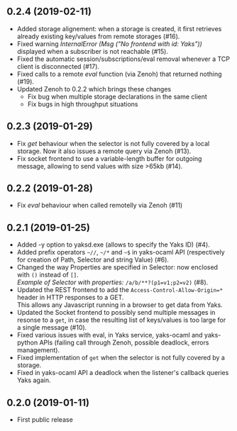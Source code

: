 ## 0.2.4 (2019-02-11)
 - Added storage alignement: when a storage is created, it first retrieves already existing key/values from remote storages (#16).
 - Fixed warning *InternalError (Msg ("No frontend with id: Yaks"))* displayed when a subscriber is not reachable (#15).
 - Fixed the automatic session/subscriptions/eval removal whenever a TCP client is disconnected (#17).
 - Fixed calls to a remote *eval* function (via Zenoh) that returned nothing (#19).
 - Updated Zenoh to 0.2.2 which brings these changes
    - Fix bug when multiple storage declarations in the same client
    - Fix bugs in high throughput situations

## 0.2.3 (2019-01-29)
 - Fix *get* behaviour when the selector is not fully covered by a local storage. Now it also issues a remote query via Zenoh (#13).
 - Fix socket frontend to use a variable-length buffer for outgoing message, allowing to send values with size >65kb (#14).

## 0.2.2 (2019-01-28)
 - Fix *eval* behaviour when called remotelly via Zenoh (#11)

## 0.2.1 (2019-01-25)
 - Added -y option to yaksd.exe (allows to specify the Yaks ID) (#4).
 - Added prefix operators `~//`, `~/*` and `~$` in yaks-ocaml API
   (respectively for creation of Path, Selector and string Value) (#6).
 - Changed the way Properties are specified in Selector: now enclosed with `()` instead of `[]`. <br>
   _Example of Selector with properties:_ `/a/b/**?(p1=v1;p2=v2)` (#8).
 - Updated the REST frontend to add the `Access-Control-Allow-Origin=*` header in HTTP responses to a GET. <br>
   This allows any Javascript running in a browser to get data from Yaks.
 - Updated the Socket frontend to possibly send multiple messages in resonse to a `get`, in case the
   resulting list of keys/values is too large for a single message (#10).
 - Fixed various issues with eval, in Yaks service, yaks-ocaml and yaks-python APIs
   (failing call through Zenoh, possible deadlock, errors management).
 - Fixed implementation of `get` when the selector is not fully covered by a storage.
 - Fixed in yaks-ocaml API a deadlock when the listener's callback queries Yaks again.

## 0.2.0 (2019-01-11)
 - First public release
